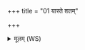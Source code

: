 +++
title = "01 यास्ते शतम्"

+++
<details><summary>मूलम् (WS)</summary>

यास्ते शतं धमनयः सहस्राणि च विंशतिः ।  
बभ्रोरश्वस्य वारेणापि नह्यामि ता अहम् ॥ १ ॥
</details>